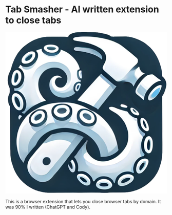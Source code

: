 # Tab Smasher - AI written extension to close tabs

![logo](https://github.com/mattfoster/tab-smasher/blob/main/icon.png?raw=true)

This is a browser extension that lets you close browser tabs by domain. It was 90% I written (ChatGPT and Cody).

